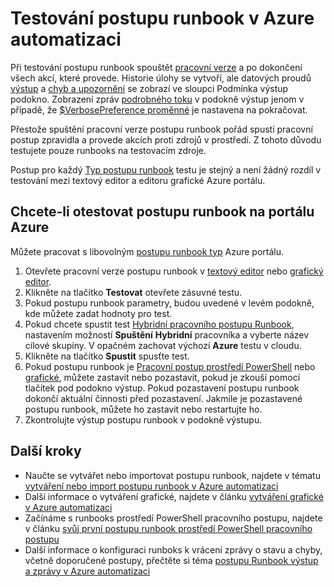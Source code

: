 <properties 
    pageTitle="Testování postupu runbook v Azure automatizaci | Microsoft Azure"
    description="Před publikováním postupu runbook v Azure automatizaci, můžete ji můžete otestovat zajistit, že funguje očekávaným způsobem.  Tento článek popisuje, jak test postupu runbook a zobrazit její výsledek."
    services="automation"
    documentationCenter=""
    authors="mgoedtel"
    manager="jwhit"
    editor="tysonn" />
<tags 
    ms.service="automation"
    ms.devlang="na"
    ms.topic="article"
    ms.tgt_pltfrm="na"
    ms.workload="infrastructure-services"
    ms.date="09/12/2016"
    ms.author="magoedte;bwren" />

# <a name="testing-a-runbook-in-azure-automation"></a>Testování postupu runbook v Azure automatizaci
Při testování postupu runbook spouštět [pracovní verze](automation-creating-importing-runbook.md#publishing-a-runbook) a po dokončení všech akcí, které provede. Historie úlohy se vytvoří, ale datových proudů [výstup](automation-runbook-output-and-messages.md#output-stream) a [chyb a upozornění](automation-runbook-output-and-messages.md#message-streams) se zobrazí ve sloupci Podmínka výstup podokno. Zobrazení zpráv [podrobného toku](automation-runbook-output-and-messages.md#message-streams) v podokně výstup jenom v případě, že [$VerbosePreference proměnné](automation-runbook-output-and-messages.md#preference-variables) je nastavena na pokračovat.

Přestože spuštění pracovní verze postupu runbook pořád spustí pracovní postup zpravidla a provede akcích proti zdrojů v prostředí. Z tohoto důvodu testujete pouze runbooks na testovacím zdroje.

Postup pro každý [Typ postupu runbook](automation-runbook-types.md) testu je stejný a není žádný rozdíl v testování mezi textový editor a editoru grafické Azure portálu.  


## <a name="to-test-a-runbook-in-the-azure-portal"></a>Chcete-li otestovat postupu runbook na portálu Azure

Můžete pracovat s libovolným [postupu runbook typ](automation-runbook-types.md) Azure portálu.

1. Otevřete pracovní verze postupu runbook v [textový editor](automation-editing-a-runbook.md#Portal) nebo [grafický editor](automation-graphical-authoring-intro.md).
2. Klikněte na tlačítko **Testovat** otevřete zásuvné testu.
3. Pokud postupu runbook parametry, budou uvedené v levém podokně, kde můžete zadat hodnoty pro test.
4. Pokud chcete spustit test [Hybridní pracovního postupu Runbook](automation-hybrid-runbook-worker.md), nastavením možností **Spuštění** **Hybridní** pracovníka a vyberte název cílové skupiny.  V opačném zachovat výchozí **Azure** testu v cloudu.
5. Klikněte na tlačítko **Spustit** spusťte test.
6. Pokud postupu runbook je [Pracovní postup prostředí PowerShell](automation-runbook-types.md#powershell-workflow-runbooks) nebo [grafické](automation-runbook-types.md#graphical-runbooks), můžete zastavit nebo pozastavit, pokud je zkouší pomocí tlačítek pod podokno výstup. Pokud pozastavení postupu runbook dokončí aktuální činnosti před pozastavení. Jakmile je pozastavené postupu runbook, můžete ho zastavit nebo restartujte ho.
7. Zkontrolujte výstup postupu runbook v podokně výstupu.


## <a name="next-steps"></a>Další kroky

- Naučte se vytvářet nebo importovat postupu runbook, najdete v tématu [vytváření nebo import postupu runbook v Azure automatizaci](automation-creating-importing-runbook.md)
- Další informace o vytváření grafické, najdete v článku [vytváření grafické v Azure automatizaci](automation-graphical-authoring-intro.md)
- Začínáme s runbooks prostředí PowerShell pracovního postupu, najdete v článku [svůj první postupu runbook prostředí PowerShell pracovního postupu](automation-first-runbook-textual.md)
- Další informace o konfiguraci runboks k vrácení zprávy o stavu a chyby, včetně doporučené postupy, přečtěte si téma [postupu Runbook výstup a zprávy v Azure automatizaci](automation-runbook-output-and-messages.md)